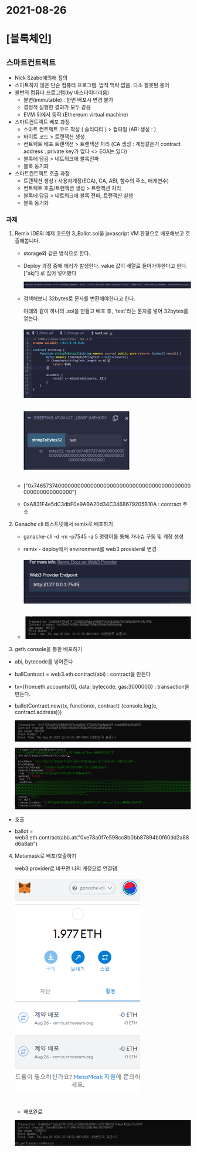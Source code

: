 # 2021-08-26

# [블록체인]

## 스마트컨트랙트

- Nick Szabo에의해 정의
- 스마트하지 않은 단순 컴퓨터 프로그램. 법적 맥락 없음. 다소 잘못된 용어
- 불변의 컴퓨터 프로그램(by 마스터이더리움)
  - 불변(immutable) : 한번 배포시 변경 불가
  - 결정적 실행한 결과가 모두 같음
  - EVM 위에서 동작 (Ethereum virtual machine)
- 스마트컨트랙트 배포 과정
  - 스마트 컨트랙트 코드 작성 ( 솔리디티 ) > 컴파일 (ABI 생성 : )
  - 바이트 코드 > 트랜잭션 생성
  - 컨트랙트 배포 트랜잭션 > 트랜잭션 처리 (CA 생성 : 계정같은거 contract address : private key가 없다 <> EOA는 있다)
  - 블록에 담김 > 네트워크에 블록전파
  - 블록 동기화
- 스마트컨트랙트 호출 과정
  - 트랜잭션 생성 ( 사용자계정(EOA), CA, ABI, 함수의 주소, 매개변수)
  - 컨트랙트 호출/트랜잭션 생성 > 트랜잭션 처리
  - 블록에 담김 > 네트워크에 블록 전파, 트랜잭션 실행
  - 블록 동기화



### 과제

1. Remix IDE의 예제 코드인 3_Ballot.sol을 javascript VM 환경으로 배포해보고 호출해봅니다.

   - storage와 같은 방식으로 한다.

   - Deploy 과정 중에 에러가 발생한다. value 값이 배열로 들어가야한다고 한다. ["skj"] 로 집어 넣어봤다

     ![image-20210826215722435](2021-08-25[WebRTC].assets/image-20210826215722435.png)

   - 검색해보니 32bytes로 문자를 변환해야한다고 한다.

     아래와 같이 하나의 .sol을 만들고 배포 후, 'test'라는 문자를 넣어 32bytes를 얻는다.

     ###### ![image-20210826215842391](2021-08-25[WebRTC].assets/image-20210826215842391.png)

     ###### ![image-20210826220010602](2021-08-25[WebRTC].assets/image-20210826220010602.png)

   - ["0x7465737400000000000000000000000000000000000000000000000000000000"]
   - 0xA831F4e5dC3dbF0e9ABA20d34C3468679205B10A : contract 주소

2. Ganache cli 테스트넷에서 remix로 배포하기

   - ganache-cli -d -m -p7545 -a 5 명령어를 통해 가나슈 구동 및 계정 생성

   - remix - deploy에서 environment를 web3 provider로 변경

     ###### ![image-20210826221441238](2021-08-25[WebRTC].assets/image-20210826221441238.png)

   - ![image-20210826221718914](2021-08-25[WebRTC].assets/image-20210826221718914.png)

3.  geth console을 통한 배포하기

   - abi, bytecode를 넣어준다

   - ballContract = web3.eth.contract(abi) : contract을 만든다

   - tx={from:eth.accounts[0], data: bytecode, gas:3000000} : transaction을 만든다.

   - ballotContract.new(tx, function(e, contract) {console.log(e, contract.address)})

     ![image-20210826225513635](2021-08-25[WebRTC].assets/image-20210826225513635.png)

     ![image-20210826225655244](2021-08-25[WebRTC].assets/image-20210826225655244.png)

   - 호출
   - ballot = web3.eth.contract(abi).at("0xe78a0f7e598cc8b0bb87894b0f60dd2a88d6a8ab")

4. Metamask로 배포/호출하기

   web3.provider로 바꾸면 나의 계정으로 연결됌

   ###### ![image-20210826235607992](2021-08-25[WebRTC].assets/image-20210826235607992.png)

   - 배포완료

   ![image-20210826235651386](2021-08-25[WebRTC].assets/image-20210826235651386.png)
